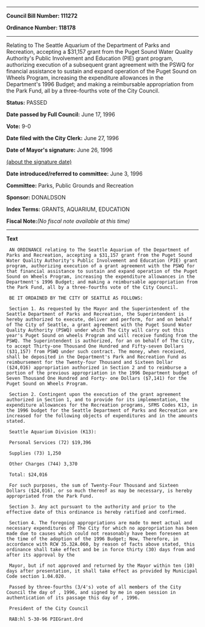 

********

**Council Bill Number: 111272**
   
**Ordinance Number: 118178**
********

 Relating to The Seattle Aquarium of the Department of Parks and Recreation, accepting a $31,157 grant from the Puget Sound Water Quality Authority's Public Involvement and Education (PIE) grant program, authorizing execution of a subsequent grant agreement with the PSWQ for financial assistance to sustain and expand operation of the Puget Sound on Wheels Program, increasing the expenditure allowances in the Department's 1996 Budget; and making a reimbursable appropriation from the Park Fund, all by a three-fourths vote of the City Council.

**Status:** PASSED
   
**Date passed by Full Council:** June 17, 1996
   
**Vote:** 9-0
   
**Date filed with the City Clerk:** June 27, 1996
   
**Date of Mayor's signature:** June 26, 1996
   
[(about the signature date)](/~public/approvaldate.htm)
   
   
   
**Date introduced/referred to committee:** June 3, 1996
   
**Committee:** Parks, Public Grounds and Recreation
   
**Sponsor:** DONALDSON
   
   
**Index Terms:** GRANTS, AQUARIUM, EDUCATION

**Fiscal Note:**_(No fiscal note available at this time)_

********

**Text**
   
```
 AN ORDINANCE relating to The Seattle Aquarium of the Department of Parks and Recreation, accepting a $31,157 grant from the Puget Sound Water Quality Authority's Public Involvement and Education (PIE) grant program, authorizing execution of a grant agreement with the PSWQ for that financial assistance to sustain and expand operation of the Puget Sound on Wheels Program, increasing the expenditure allowances in the Department's 1996 Budget; and making a reimbursable appropriation from the Park Fund, all by a three-fourths vote of the City Council.

 BE IT ORDAINED BY THE CITY OF SEATTLE AS FOLLOWS:

 Section 1. As requested by the Mayor and the Superintendent of the Seattle Department of Parks and Recreation, the Superintendent is hereby authorized to execute, deliver and perform, for and on behalf of The City of Seattle, a grant agreement with the Puget Sound Water Quality Authority (PSWQ) under which The City will carry out this year's Puget Sound on wheels Program and will receive funding from the PSWQ. The Superintendent is authorized, for an on behalf of The City, to accept Thirty-one Thousand One Hundred and Fifty-seven Dollars ($31,157) from PSWQ under such contract. The money, when received, shall be deposited in the Department's Park and Recreation Fund as reimbursement for the Twenty-four Thousand and Sixteen Dollar ($24,016) appropriation authorized in Section 2 and to reimburse a portion of the previous appropriation in the 1996 Department budget of Seven Thousand One Hundred and Forty- one Dollars ($7,141) for the Puget Sound on Wheels Program.

 Section 2. Contingent upon the execution of the grant agreement authorized in Section 1, and to provide for its implementation, the expenditure allowances for the Recreation programs, SFMS Codes K13, in the 1996 budget for the Seattle Department of Parks and Recreation are increased for the following objects of expenditures and in the amounts stated.

 Seattle Aquarium Division (K13):

 Personal Services (72) $19,396

 Supplies (73) 1,250

 Other Charges (744) 3,370

 Total: $24,016

 For such purposes, the sum of Twenty-Four Thousand and Sixteen Dollars ($24,016), or so much thereof as may be necessary, is hereby appropriated from the Park Fund.

 Section 3. Any act pursuant to the authority and prior to the effective date of this ordinance is hereby ratified and confirmed.

 Section 4. The foregoing appropriations are made to meet actual and necessary expenditures of The City for which no appropriation has been made due to causes which could not reasonably have been foreseen at the time of the adoption of the 1996 Budget; Now, Therefore, in accordance with RCW 35.32A.060, by reason of facts above stated, this ordinance shall take effect and be in force thirty (30) days from and after its approval by the

 Mayor, but if not approved and returned by the Mayor within ten (10) days after presentation, it shall take effect as provided by Municipal Code section 1.04.020.

 Passed by three-fourths (3/4's) vote of all members of the City Council the day of , 1996, and signed by me in open session in authentication of its passage this day of , 1996.

 President of the City Council

 RAB:hl 5-30-96 PIEGrant.Ord

```
